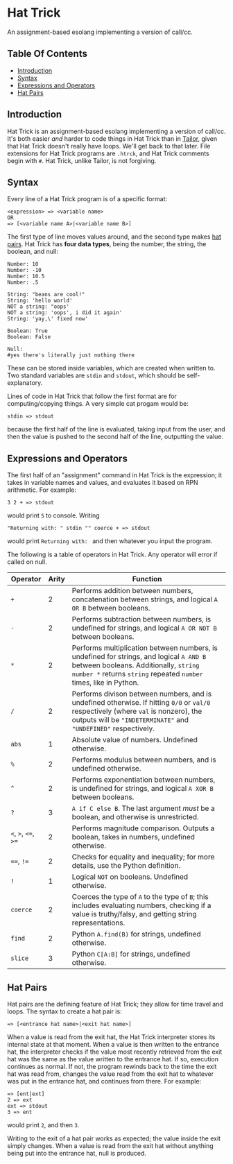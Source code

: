 # Hat Trick

An assignment-based esolang implementing a version of call/cc.

## Table Of Contents

* [Introduction](https://github.com/wompking/hattrick/blob/main/README.md#introduction)
* [Syntax](https://github.com/wompking/hattrick/blob/main/README.md#syntax)
* [Expressions and Operators](https://github.com/wompking/hattrick/blob/main/README.md#expressions-and-operators)
* [Hat Pairs](https://github.com/wompking/hattrick/blob/main/README.md#hat-pairs)

## Introduction
Hat Trick is an assignment-based esolang implementing a version of call/cc. It's both easier *and* harder to code things in Hat Trick than in [Tailor](https://github.com/wompking/tailorlang), given that Hat Trick doesn't really have loops. We'll get back to that later. File extensions for Hat Trick programs are `.htrck`, and Hat Trick comments begin with `#`. Hat Trick, unlike Tailor, is not forgiving.

## Syntax
Every line of a Hat Trick program is of a specific format:

```
<expression> => <variable name>
OR
=> [<variable name A>|<variable name B>]
```

The first type of line moves values around, and the second type makes [hat pairs](https://github.com/wompking/hattrick/blob/main/README.md#hat-pairs). Hat Trick has **four data types**, being the number, the string, the boolean, and null:
```
Number: 10
Number: -10
Number: 10.5
Number: .5

String: "beans are cool!"
String: 'hello world'
NOT a string: "oops'
NOT a string: 'oops', i did it again'
String: 'yay,\' fixed now'

Boolean: True
Boolean: False

Null:
#yes there's literally just nothing there
```

These can be stored inside variables, which are created when written to. Two standard variables are `stdin` and `stdout`, which should be self-explanatory.

Lines of code in Hat Trick that follow the first format are for computing/copying things. A very simple cat progam would be:

`stdin => stdout`

because the first half of the line is evaluated, taking input from the user, and then the value is pushed to the second half of the line, outputting the value.

## Expressions and Operators

The first half of an "assignment" command in Hat Trick is the expression; it takes in variable names and values, and evaluates it based on RPN arithmetic. For example:

`3 2 + => stdout`

would print `5` to console. Writing

`"Returning with: " stdin "" coerce + => stdout`

would print `Returning with: ` and then whatever you input the program.

The following is a table of operators in Hat Trick. Any operator will error if called on null.

| Operator | Arity | Function |
|----------|-------|----------|
| `+` | 2 | Performs addition between numbers, concatenation between strings, and logical `A OR B` between booleans. |
| `-` | 2 | Performs subtraction between numbers, is undefined for strings, and logical `A OR NOT B` between booleans. |
| `*` | 2 | Performs multiplication between numbers, is undefined for strings, and logical `A AND B` between booleans. Additionally, `string number *` returns `string` repeated `number` times, like in Python. |
| `/` | 2 | Performs divison between numbers, and is undefined otherwise. If hitting `0/0` or `val/0` respectively (where `val` is nonzero), the outputs will be `"INDETERMINATE"` and `"UNDEFINED"` respectively. |
| `abs` | 1 | Absolute value of numbers. Undefined otherwise. |
| `%` | 2 | Performs modulus between numbers, and is undefined otherwise. |
| `^` | 2 | Performs exponentiation between numbers, is undefined for strings, and logical `A XOR B` between booleans. |
| `?` | 3 | `A if C else B`. The last argument *must* be a boolean, and otherwise is unrestricted. |
| `<`, `>`, `<=`, `>=` | 2 | Performs magnitude comparison. Outputs a boolean, takes in numbers, undefined otherwise. |
| `==`, `!=` | 2 | Checks for equality and inequality; for more details, use the Python definition. |
| `!` | 1 | Logical `NOT` on booleans. Undefined otherwise. |
| `coerce` | 2 | Coerces the type of `A` to the type of `B`; this includes evaluating numbers, checking if a value is truthy/falsy, and getting string representations. |
| `find` | 2 | Python `A.find(B)` for strings, undefined otherwise. |
| `slice` | 3 | Python `C[A:B]` for strings, undefined otherwise. |

## Hat Pairs
Hat pairs are the defining feature of Hat Trick; they allow for time travel and loops. The syntax to create a hat pair is:

```
=> [<entrance hat name>|<exit hat name>]
```

When a value is read from the exit hat, the Hat Trick interpreter stores its internal state at that moment. When a value is then written to the entrance hat, the interpreter checks if the value most recently retrieved from the exit hat was the same as the value written to the entrance hat. If so, execution continues as normal. If not, the program rewinds back to the time the exit hat was read from, changes the value read from the exit hat to whatever was put in the entrance hat, and continues from there. For example:

```
=> [ent|ext]
2 => ext
ext => stdout
3 => ent
```

would print `2`, and then `3`.

Writing to the exit of a hat pair works as expected; the value inside the exit simply changes. When a value is read from the exit hat without anything being put into the entrance hat, null is produced.

